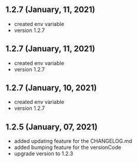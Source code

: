 ## 1.2.7 (January, 11, 2021) 
* created env variable
* version 1.2.7 

## 1.2.7 (January, 11, 2021) 
* created env variable
* version 1.2.7 

## 1.2.7 (January, 10, 2021) 
* created env variable
* version 1.2.7 

## 1.2.5 (January, 07, 2021)
* added updating feature for the CHANGELOG.md
* added bumping feature for the versionCode
* upgrade version to 1.2.3